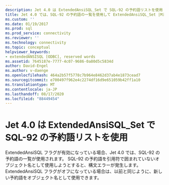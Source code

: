 ```yaml
---
description: Jet 4.0 は ExtendedAnsiSQL_Set で SQL-92 の予約語リストを使用
title: Jet 4.0 では、SQL-92 の予約語の一覧を使用して ExtendedAnsiSQL_Set |Microsoft Docs
ms.custom: ''
ms.date: 01/19/2017
ms.prod: sql
ms.prod_service: connectivity
ms.reviewer: ''
ms.technology: connectivity
ms.topic: conceptual
helpviewer_keywords:
- extendedANSISQL [ODBC], reserved words
ms.assetid: 7645187e-7777-4c07-9686-0a80d5c5834d
author: David-Engel
ms.author: v-daenge
ms.openlocfilehash: 464a2b57f5778c7b964e8462d37ab4e1873cead7
ms.sourcegitcommit: e700497f962e4c2274df16d9e651059b42ff1a10
ms.translationtype: MT
ms.contentlocale: ja-JP
ms.lasthandoff: 08/17/2020
ms.locfileid: "88449454"
---
```

# <a name="jet-40-uses-sql-92-reserved-words-list-when-extendedansisql_set"></a>Jet 4.0 は ExtendedAnsiSQL_Set で SQL-92 の予約語リストを使用
ExtendedAnsiSQL フラグが有効になっている場合、Jet 4.0 では、SQL-92 の予約語の一覧が使用されます。 SQL-92 の予約語を引用符で囲まれていないオブジェクト名として使用しようとすると、構文エラーが発生します。 ExtendedAnsiSQL フラグがオフになっている場合は、以前と同じように、新しい予約語をオブジェクト名として使用できます。
